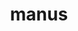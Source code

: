 ---
title: manus
meaning: hand
pos: noun
ch: [body, eighteen, twentyfive]
stem: man
genend: ūs
abbgender: f.
abbgender2: fem.
gender: feminine
declension: fourth
derivative: manual, manumission
---